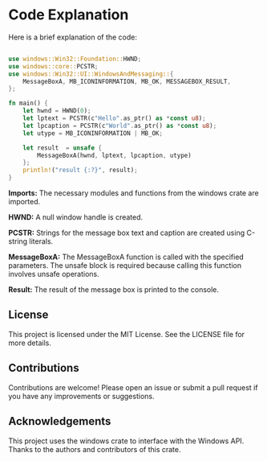 # Code Explanation
Here is a brief explanation of the code:

```rust

use windows::Win32::Foundation::HWND;
use windows::core::PCSTR;
use windows::Win32::UI::WindowsAndMessaging::{
    MessageBoxA, MB_ICONINFORMATION, MB_OK, MESSAGEBOX_RESULT,
};

fn main() {
    let hwnd = HWND(0);
    let lptext = PCSTR(c"Hello".as_ptr() as *const u8);
    let lpcaption = PCSTR(c"World".as_ptr() as *const u8);
    let utype = MB_ICONINFORMATION | MB_OK;

    let result  = unsafe {
        MessageBoxA(hwnd, lptext, lpcaption, utype)
    };
    println!("result {:?}", result);
}

```

**Imports:** The necessary modules and functions from the windows crate are imported.

**HWND:** A null window handle is created.

**PCSTR:** Strings for the message box text and caption are created using C-string literals.

**MessageBoxA:** The MessageBoxA function is called with the specified parameters. The unsafe block is required because calling this function involves unsafe operations.

**Result:** The result of the message box is printed to the console.

## License
This project is licensed under the MIT License. See the LICENSE file for more details.

## Contributions
Contributions are welcome! Please open an issue or submit a pull request if you have any improvements or suggestions.

## Acknowledgements
This project uses the windows crate to interface with the Windows API. Thanks to the authors and contributors of this crate.
